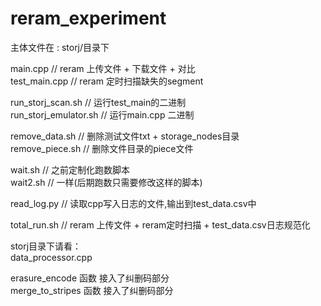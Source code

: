 # reram_experiment
主体文件在 : storj/目录下

main.cpp // reram 上传文件 + 下载文件 + 对比<br>
test_main.cpp // reram 定时扫描缺失的segment<br>
 
run_storj_scan.sh // 运行test_main的二进制<br>
run_storj_emulator.sh // 运行main.cpp 二进制<br>

remove_data.sh // 删除测试文件txt + storage_nodes目录<br>
remove_piece.sh // 删除文件目录的piece文件<br>

wait.sh // 之前定制化跑数脚本<br>
wait2.sh // 一样(后期跑数只需要修改这样的脚本)<br>

read_log.py // 读取cpp写入日志的文件,输出到test_data.csv中<br>

total_run.sh // reram 上传文件 + reram定时扫描 + test_data.csv日志规范化<br>

storj目录下请看：<br>
data_processor.cpp <br>

erasure_encode 函数 接入了纠删码部分<br>
merge_to_stripes 函数 接入了纠删码部分

